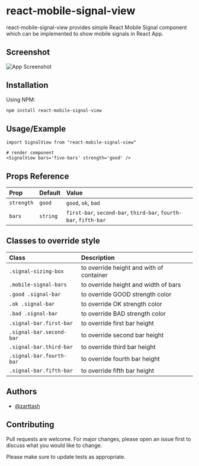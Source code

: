 # react-mobile-signal-view

react-mobile-signal-view provides simple React Mobile Signal component which can be implemented to show mobile signals in React App.



## Screenshot

![App Screenshot](https://i.ibb.co/GnQ4TH9/screenbud-f5830628-2c02-4136-ae8e-663e071298c4.png)

## Installation

Using NPM:

```bash
npm install react-mobile-signal-view
```
## Usage/Example

```render
import SignalView from "react-mobile-signal-view"

# render component 
<SignalView bars='five-bars' strength='good' />
```
## Props Reference

| Prop | Default     | Value                |
| :-------- | :------- | :------------------------- |
| `strength` | `good` | `good`, `ok`, `bad` |
| `bars` | `string` | `first-bar`, `second-bar`, `third-bar`, `fourth-bar`, `fifth-bar` |

## Classes to override style

| Class | Description     | 
| :-------- | :------- | 
| `.signal-sizing-box` | to override height and with of container |
| `.mobile-signal-bars` | to override height and width of bars |
| `.good .signal-bar` | to override GOOD strength color |
| `.ok .signal-bar` | to override OK strength color |
| `.bad .signal-bar` | to override BAD strength color |
| `.signal-bar.first-bar` | to override first bar height |
| `.signal-bar.second-bar` | to override second bar height |
| `.signal-bar.third-bar` | to override third bar height |
| `.signal-bar.fourth-bar` | to override fourth bar height |
| `.signal-bar.fifth-bar` | to override fifth bar height |

## Authors

- [@zarttash](https://www.github.com/zarttash)

## Contributing
Pull requests are welcome. For major changes, please open an issue first to discuss what you would like to change.

Please make sure to update tests as appropriate.